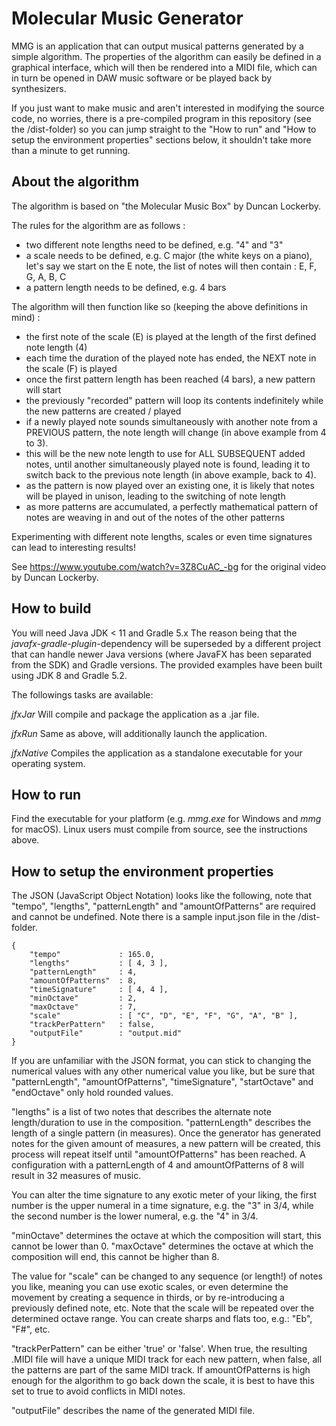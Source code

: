 Molecular Music Generator
=========================

MMG is an application that can output musical patterns generated by a simple algorithm.
The properties of the algorithm can easily be defined in a graphical interface, which will then be rendered
into a MIDI file, which can in turn be opened in DAW music software or be played back by synthesizers.

If you just want to make music and aren't interested in modifying the source code, no worries, there is
a pre-compiled program in this repository (see the /dist-folder) so you can jump straight to the
"How to run" and "How to setup the environment properties" sections below, it shouldn't take more than a minute to get running.

About the algorithm
-------------------

The algorithm is based on "the Molecular Music Box" by Duncan Lockerby.

The rules for the algorithm are as follows :

 * two different note lengths need to be defined, e.g. "4" and "3"
 * a scale needs to be defined, e.g. C major (the white keys on a piano), let's say we start on the E note, the list of
   notes will then contain : E, F, G, A, B, C
 * a pattern length needs to be defined, e.g. 4 bars

The algorithm will then function like so (keeping the above definitions in mind) :

 * the first note of the scale (E) is played at the length of the first defined note length (4)
 * each time the duration of the played note has ended, the NEXT note in the scale (F) is played
 * once the first pattern length has been reached (4 bars), a new pattern will start
 * the previously "recorded" pattern will loop its contents indefinitely while the new patterns are created / played
 * if a newly played note sounds simultaneously with another note from a PREVIOUS pattern, the note length will
   change (in above example from 4 to 3).
 * this will be the new note length to use for ALL SUBSEQUENT added notes, until another simultaneously played
   note is found, leading it to switch back to the previous note length (in above example, back to 4).
 * as the pattern is now played over an existing one, it is likely that notes will be played in unison,
   leading to the switching of note length
 * as more patterns are accumulated, a perfectly mathematical pattern of notes are weaving in and out of
   the notes of the other patterns

Experimenting with different note lengths, scales or even time signatures can lead to interesting results!

See https://www.youtube.com/watch?v=3Z8CuAC_-bg for the original video by Duncan Lockerby.

How to build
------------

You will need Java JDK < 11 and Gradle 5.x The reason being that the _javafx-gradle-plugin_-dependency
will be superseded by a different project that can handle newer Java versions (where JavaFX has
been separated from the SDK) and Gradle versions. The provided examples have been built using JDK 8 and Gradle 5.2.

The followings tasks are available:

_jfxJar_
Will compile and package the application as a .jar file.

_jfxRun_
Same as above, will additionally launch the application.

_jfxNative_
Compiles the application as a standalone executable for your operating system.

How to run
----------

Find the executable for your platform (e.g. _mmg.exe_ for Windows and _mmg_ for macOS).
Linux users must compile from source, see the instructions above.

How to setup the environment properties
---------------------------------------

The JSON (JavaScript Object Notation) looks like the following, note that "tempo", "lengths", "patternLength" and
"amountOfPatterns" are required and cannot be undefined. Note there is a sample input.json file in the /dist-folder.

    {
        "tempo"             : 165.0,
        "lengths"           : [ 4, 3 ],
        "patternLength"     : 4,
        "amountOfPatterns"  : 8,
        "timeSignature"     : [ 4, 4 ],
        "minOctave"         : 2,
        "maxOctave"         : 7,
        "scale"             : [ "C", "D", "E", "F", "G", "A", "B" ],
        "trackPerPattern"   : false,
        "outputFile"        : "output.mid"
    }

If you are unfamiliar with the JSON format, you can stick to changing the numerical values with any other numerical value
you like, but be sure that "patternLength", "amountOfPatterns", "timeSignature", "startOctave" and "endOctave" only
hold rounded values.

"lengths" is a list of two notes that describes the alternate note length/duration to use in the composition.
"patternLength" describes the length of a single pattern (in measures). Once the generator has generated notes
for the given amount of measures, a new pattern will be created, this process will repeat itself until "amountOfPatterns"
has been reached. A configuration with a patternLength of 4 and amountOfPatterns of 8 will result in 32 measures of music.

You can alter the time signature to any exotic meter of your liking, the first number is the upper numeral in
a time signature, e.g. the "3" in 3/4, while the second number is the lower numeral, e.g. the "4" in 3/4.

"minOctave" determines the octave at which the composition will start, this cannot be lower than 0. "maxOctave"
determines the octave at which the composition will end, this cannot be higher than 8.

The value for "scale" can be changed to any sequence (or length!) of notes you like, meaning you can use exotic
scales, or even determine the movement by creating a sequence in thirds, or by re-introducing a previously defined note,
etc. Note that the scale will be repeated over the determined octave range. You can create sharps and flats too, e.g.:
"Eb", "F#", etc.

"trackPerPattern" can be either 'true' or 'false'. When true, the resulting .MIDI file will have a unique MIDI track for
each new pattern, when false, all the patterns are part of the same MIDI track. If amountOfPatterns is high enough for
the algorithm to go back down the scale, it is best to have this set to true to avoid conflicts in MIDI notes.

"outputFile" describes the name of the generated MIDI file.

